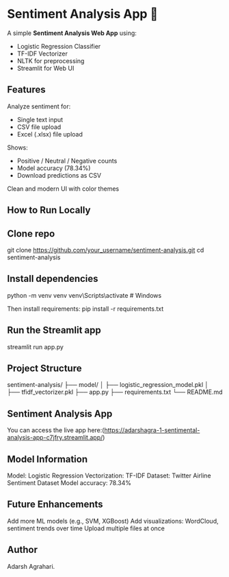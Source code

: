 # Sentiment Analysis App 💬

A simple **Sentiment Analysis Web App** using:

- Logistic Regression Classifier
- TF-IDF Vectorizer
- NLTK for preprocessing
- Streamlit for Web UI

## Features

Analyze sentiment for:
- Single text input  
- CSV file upload  
- Excel (.xlsx) file upload  

Shows:
- Positive / Neutral / Negative counts  
- Model accuracy (78.34%)  
- Download predictions as CSV  

Clean and modern UI with color themes  

## How to Run Locally

## Clone repo
git clone https://github.com/your_username/sentiment-analysis.git
cd sentiment-analysis

## Install dependencies
python -m venv venv
venv\Scripts\activate     # Windows

Then install requirements:
pip install -r requirements.txt

## Run the Streamlit app
streamlit run app.py

## Project Structure
sentiment-analysis/
├── model/
│   ├── logistic_regression_model.pkl
│   ├── tfidf_vectorizer.pkl
├── app.py
├── requirements.txt
└── README.md

## Sentiment Analysis App
 
You can access the live app here:(https://adarshagra-1-sentimental-analysis-app-c7jfry.streamlit.app/)


## Model Information
Model: Logistic Regression
Vectorization: TF-IDF
Dataset: Twitter Airline Sentiment Dataset
Model accuracy: 78.34%

## Future Enhancements
Add more ML models (e.g., SVM, XGBoost)
Add visualizations: WordCloud, sentiment trends over time
Upload multiple files at once

## Author
Adarsh Agrahari.
